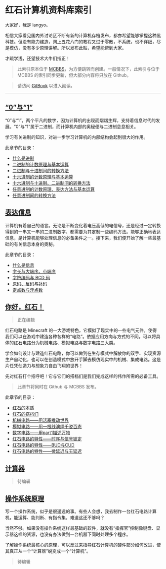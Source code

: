 # 红石计算机资料库索引

大家好，我是 langyo。

相信大家看见国内外讨论区不断有新的计算机存档发布，都亦希望能够掌握这种黑科技。但没有能力建造，网上五花八门的教程又过于零散，不系统，也不详细，尽是模仿，没有多少原理讲解。所以发布此贴，希望能帮到大家。

才疏学浅，还望技术大牛们指正！

> 此索引原本位于 [MCBBS](http://www.mcbbs.net/thread-492527-1-1.html)，为方便跳转而创建。一般情况下，此索引与位于 MCBBS 的索引同步更新，但大部分内容将只放在 Github。

> 请访问 [GitBook](https://langyo-china.gitbook.io/rsct/) 以进入阅读。

***


## [“0”与“1”](part1)
“0”与“1”，两个平凡的数字，因为计算机的出现而熠熠生辉，支持着信息时代的发展。“0”与“1”属于二进制，而计算机内部的奥秘便与二进制息息相关。

学习有关进制的知识，对进一步学习计算机的内部结构会起到很大的作用。

此章节的目录：
* [什么是进制](part1#shen-me-shi-jin-zhi)
* [二进制的计数原理与基本运算](part1#er-jin-zhi-de-ji-shu-yuan-li-yu-ji-ben-yun-suan)
* [二进制与十进制间的转换方法](part1#er-jin-zhi-yu-shi-jin-zhi-jian-de-zhuan-huan-fang-fa)
* [十六进制的计数原理与基本运算](part1#shi-liu-jin-zhi-de-ji-shu-yuan-li-yu-ji-ben-yun-suan)
* [十六进制与十进制、二进制间的转换方法](part1#shi-liu-jin-zhi-yu-shi-jin-zhi-ji-er-jin-zhi-jian-de-zhuan-huan-fang-fa)
* [任意进制的计数原理、表达方法与基本运算](part1#ren-yi-jin-zhi-de-ji-shu-yuan-li-ji-biao-da-fang-fa-yu-ji-ben-yun-suan)
* [任意进制间的转换方法](part1#ren-yi-jin-zhi-jian-de-zhuan-huan-fang-fa)

## [表达信息](part2)
计算机有着自己的语言。无论是不断变化着电压高低的电信号，还是经过一定转换得到的一串又一串的二进制数字，都需要为其定制一些编码方法。能够正确地表达信息，是计算机能够处理信息的必备条件之一。接下来，我们便开始了解一些最基础的有关信息本身的奥秘。

此章节的目录：
* [什么是信息](part2#shen-me-shi-xin-xi)
* [字长与大端序、小端序](part2#zi-chang-yu-da-duan-xu-xiao-duan-xu)
* [字符编码与 BCD 码](part2#zi-fu-bian-ma-yu-bcd-ma)
* [原码、反码与补码](part2#yuan-ma-fan-ma-yu-bu-ma)
* [定点数与浮点数](part2#ding-dian-shu-yu-fu-dian-shu)

## [你好，红石！](part3)
> 正在编辑

红石电路是 Minecraft 的一大游戏特色。它模拟了现实中的一些电气元件，使得我们可以在游戏中建造各种各样的“电路”。依据应用方向与方式的不同，可以将具体的红石电路分为机械电路、模拟电路与数字电路三大类。

学会如何设计与建造红石电路，你可以做到在生存模式中解放你的双手、实现资源生产自动化，也可以在创造模式中放开手脚去模仿现实中的机械、集成电路。这是片任凭创造力与想象力自由飞翔的世界！

先对红石打个招呼吧！它与它们的搭档们是我们完成这样的伟作所需的必备工具。

> 此章节将同时在 Github 与 MCBBS 发布。

此章节的目录：
* [红石的本质](part3#红石的本质)
* [红石的搭档们](part3#红石的搭档们)
* [机械电路——用活塞推动世界](part3#机械电路——用活塞推动世界)
* [模拟电路——用一根线演绎千姿百态](part3#模拟电路——用一根线演绎千姿百态)
* [数字电路——用part1描述万物](part3#数字电路——用part1描述万物)
* [红石电路的特性——时序与信号锁定](part3#红石电路的特性——时序与信号锁定)
* [红石电路的特性——BUD与CUD](part3#红石电路的特性——BUD与CUD)
* [红石电路的特性——微延迟与无延迟](part3#红石电路的特性——微延迟与无延迟)

## [计算器](part4)

> 待编辑

## [操作系统原理](part5)

写一个操作系统，似乎是很遥远的事。有些人会想，我去制作一台红石电路计算机，能运算、能判断、有指令集，难道这还不够吗？

当然不够。如果没有操作系统这样最基础的软件，就没有“指挥官”控制像键盘、显示器这样的资源，也没有办法做到一台机器下同时处理多个程序。

了解操作系统最核心的原理，可以反过来指导红石计算机的硬件部分如何改进，使其真正从一个“计算器”蜕变成一个“计算机”。

> 待编辑